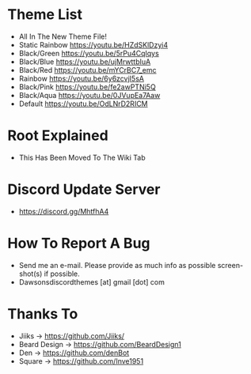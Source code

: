 # Theme List
 - All In The New Theme File!
 - Static Rainbow   https://youtu.be/HZdSKlDzyi4
 - Black/Green      https://youtu.be/5rPu4CqIqys
 - Black/Blue       https://youtu.be/ujMrwttbIuA
 - Black/Red        https://youtu.be/mYCrBC7_emc
 - Rainbow          https://youtu.be/6y6zcvjI5sA
 - Black/Pink       https://youtu.be/fe2awPTNi5Q
 - Black/Aqua       https://youtu.be/0JVupEa7Aaw
 - Default          https://youtu.be/OdLNrD2RICM
 # Root Explained
 - This Has Been Moved To The Wiki Tab
 
 # Discord Update Server
 - https://discord.gg/MhtfhA4
 
 # How To Report A Bug
 - Send me an e-mail. Please provide as much info as possible screen-shot(s) if possible.
 - Dawsonsdiscordthemes [at] gmail [dot] com
 
 # Thanks To
 - Jiiks        -> https://github.com/Jiiks/
 - Beard Design -> https://github.com/BeardDesign1
 - Den          -> https://github.com/denBot
 - Square       -> https://github.com/Inve1951
